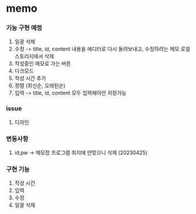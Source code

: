 # memo

### 기능 구현 예정
1. 일괄 삭제
2. 수정 -> title, id, content 내용을 에디터로 다시 돌려보내고, 수정하려는 메모 로컬스토리지에서 삭제
3. 작성중인 메모로 가는 버튼
4. 다크모드
5. 작성 시간 추가
6. 정렬 (최신순, 오래된순)
7. 입력 -> title, id, content 모두 입력해야만 저장가능

### issue
1. 디자인


### 변동사항
1. id,pw -> 메모장 프로그램 취지에 안맞으니 삭제 (20230425)


### 구현 기능
1. 작성 시간
2. 입력
3. 수정
4. 일괄 삭제